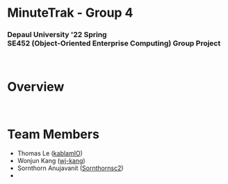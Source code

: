 # **MinuteTrak - Group 4**

### Depaul University '22 Spring</br>SE452 (Object-Oriented Enterprise Computing) Group Project

</br>

# **Overview**

</br>

# **Team Members**

- Thomas Le ([kablamIO](https://github.com/kablamIO))
- Wonjun Kang ([wj-kang](https://github.com/wj-kang))
- Sornthorn Anujavanit ([Sornthornsc2](https://github.com/Sornthornsc2))
-
